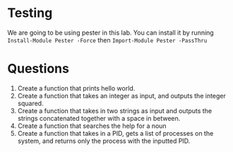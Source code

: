 # Testing

We are going to be using pester in this lab. You can install it by running `Install-Module Pester -Force` then `Import-Module Pester -PassThru`

# Questions

1. Create a function that prints hello world.
2. Create a function that takes an integer as input, and outputs the integer squared.
3. Create a function that takes in two strings as input and outputs the strings concatenated together with a space in between.
4. Create a function that searches the help for a noun
5. Create a function that takes in a PID, gets a list of processes on the system, and returns only the process with the inputted PID.